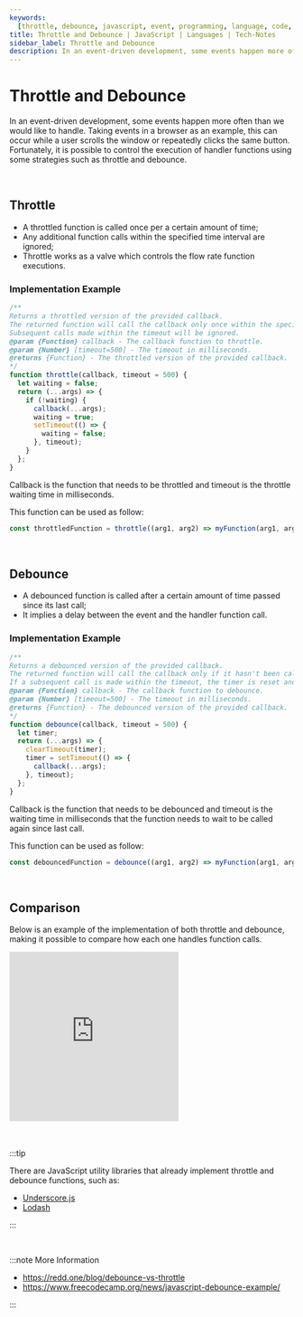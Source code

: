 ```yaml
---
keywords:
  [throttle, debounce, javascript, event, programming, language, code, coding]
title: Throttle and Debounce | JavaScript | Languages | Tech-Notes
sidebar_label: Throttle and Debounce
description: In an event-driven development, some events happen more often than we would like to handle. But it is possible to control the execution of handler functions.
---
```


# Throttle and Debounce

In an event-driven development, some events happen more often than we would like to handle. Taking events in a browser as an example, this can occur while a user scrolls the window or repeatedly clicks the same button.
Fortunately, it is possible to control the execution of handler functions using some strategies such as throttle and debounce.

<br/>

## Throttle

- A throttled function is called once per a certain amount of time;
- Any additional function calls within the specified time interval are ignored;
- Throttle works as a valve which controls the flow rate function executions.

### Implementation Example

```js
/**
Returns a throttled version of the provided callback.
The returned function will call the callback only once within the specified timeout.
Subsequent calls made within the timeout will be ignored.
@param {Function} callback - The callback function to throttle.
@param {Number} [timeout=500] - The timeout in milliseconds.
@returns {Function} - The throttled version of the provided callback.
*/
function throttle(callback, timeout = 500) {
  let waiting = false;
  return (...args) => {
    if (!waiting) {
      callback(...args);
      waiting = true;
      setTimeout(() => {
        waiting = false;
      }, timeout);
    }
  };
}
```

Callback is the function that needs to be throttled and timeout is the throttle waiting time in milliseconds.

This function can be used as follow:

```js
const throttledFunction = throttle((arg1, arg2) => myFunction(arg1, arg2), 300);
```

<br/>

## Debounce

- A debounced function is called after a certain amount of time passed since its last call;
- It implies a delay between the event and the handler function call.

### Implementation Example

```js
/**
Returns a debounced version of the provided callback.
The returned function will call the callback only if it hasn't been called again within the specified timeout.
If a subsequent call is made within the timeout, the timer is reset and the callback is called again only after the timeout.
@param {Function} callback - The callback function to debounce.
@param {Number} [timeout=500] - The timeout in milliseconds.
@returns {Function} - The debounced version of the provided callback.
*/
function debounce(callback, timeout = 500) {
  let timer;
  return (...args) => {
    clearTimeout(timer);
    timer = setTimeout(() => {
      callback(...args);
    }, timeout);
  };
}
```

Callback is the function that needs to be debounced and timeout is the waiting time in milliseconds that the function needs to wait to be called again since last call.

This function can be used as follow:

```js
const debouncedFunction = debounce((arg1, arg2) => myFunction(arg1, arg2), 300);
```

<br/>

## Comparison

Below is an example of the implementation of both throttle and debounce, making it possible to compare how each one handles function calls.

<iframe height="300" style={{width: '100%'}} scrolling="no" title="JS Debouncer" src="https://codepen.io/difranca/embed/OJzqeKE?default-tab=js%2Cresult&editable=true" frameborder="no" loading="lazy" allowtransparency="true" allowfullscreen="true">
See the Pen <a href="https://codepen.io/difranca/pen/OJzqeKE">
JS Debouncer</a> by difranca (<a href="https://codepen.io/difranca">@difranca</a>)
on <a href="https://codepen.io">CodePen</a>.
</iframe><br/><br/>

<br/>

:::tip

There are JavaScript utility libraries that already implement throttle and debounce functions, such as:

- [Underscore.js](https://underscorejs.org)
- [Lodash](https://lodash.com)

:::

<br/>

:::note More Information

- https://redd.one/blog/debounce-vs-throttle
- https://www.freecodecamp.org/news/javascript-debounce-example/

:::